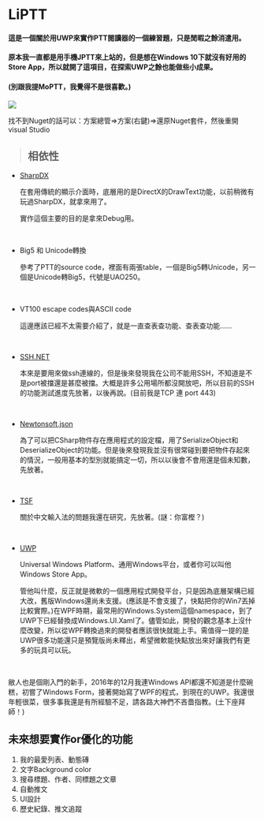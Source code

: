 # LiPTT



#### 這是一個關於用UWP來實作PTT閱讀器的一個練習題，只是閒暇之餘消遣用。

#### 原本我一直都是用手機JPTT來上站的，但是想在Windows 10下就沒有好用的Store App，所以就開了這項目，在探索UWP之餘也能做些小成果。

#### (別跟我提MoPTT，我覺得不是很喜歡。)



<img src="https://i.imgur.com/5D6hFeB.png"></img>



找不到Nuget的話可以：方案總管=>方案(右鍵)=>還原Nuget套件，然後重開visual Studio



> ## 相依性

- [SharpDX](https://github.com/sharpdx/SharpDX)

  在套用傳統的顯示介面時，底層用的是DirectX的DrawText功能，以前稍微有玩過SharpDX，就拿來用了。

  實作這個主要的目的是拿來Debug用。

  ​



- Big5 和 Unicode轉換

  參考了PTT的source code，裡面有兩張table，一個是Big5轉Unicode，另一個是Unicode轉Big5，代號是UAO250。

  ​

- VT100 escape codes與ASCII code

  這邊應該已經不太需要介紹了，就是一直查表查功能、查表查功能......

  ​

- [SSH.NET](https://github.com/sshnet/SSH.NET)

  本來是要用來做ssh連線的，但是後來發現我在公司不能用SSH，不知道是不是port被擋還是甚麼被擋。大概是許多公用場所都沒開放吧，所以目前的SSH的功能測試進度先放著，以後再說。(目前我是TCP 連 port 443)

  ​

- [Newtonsoft.json](https://github.com/JamesNK/Newtonsoft.Json)

  為了可以把CSharp物件存在應用程式的設定檔，用了SerializeObject和DeserializeObject的功能。但是後來發現我並沒有很常碰到要把物件存起來的情況，一般用基本的型別就能搞定一切，所以以後會不會用還是個未知數，先放著。

  ​

- [TSF](https://msdn.microsoft.com/zh-tw/library/windows/desktop/ms629032(v=vs.85).aspx)

  關於中文輸入法的問題我還在研究，先放著。(謎：你富樫？)

  ​

- [UWP](https://docs.microsoft.com/en-us/uwp/api/)

  Universal Windows Platform、通用Windows平台，或者你可以叫他Windows Store App。

  管他叫什麼，反正就是微軟的一個應用程式開發平台，只是因為底層架構已經大改，舊版Windows還尚未支援。(應該是不會支援了，快點把你的Win7丟掉比較實際。)在WPF時期，最常用的Windows.System這個namespace，到了UWP下已經替換成Windows.UI.Xaml了。儘管如此，開發的觀念基本上沒什麼改變，所以從WPF轉換過來的開發者應該很快就能上手。需值得一提的是UWP很多功能還只是預覽版尚未釋出，希望微軟能快點放出來好讓我們有更多的玩具可以玩。

  ​

敝人也是個剛入門的新手，2016年的12月我連Windows API都還不知道是什麼碗糕，初嘗了Windows Form，接著開始寫了WPF的程式，到現在的UWP。我還很年輕很菜，很多事我還是有所經驗不足，請各路大神們不吝嗇指教。(土下座拜師！)



## 未來想要實作or優化的功能

1. 我的最愛列表、動態磚
2. 文字Background color
3. 搜尋標題、作者、同標題之文章
4. 自動推文
5. UI設計
6. 歷史紀錄、推文追蹤